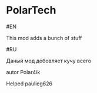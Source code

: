 # PolarTech
#EN

This mod adds a bunch of stuff

#RU

Даный мод добовляет кучу всего

autor Polar4ik 

Helped paulieg626
